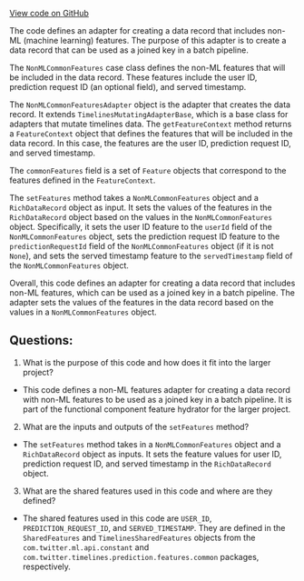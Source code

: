 [View code on GitHub](https://github.com/misbahsy/the-algorithm/home-mixer/server/src/main/scala/com/twitter/home_mixer/functional_component/feature_hydrator/adapters/non_ml_features/NonMLCommonFeaturesAdapter.scala)

The code defines an adapter for creating a data record that includes non-ML (machine learning) features. The purpose of this adapter is to create a data record that can be used as a joined key in a batch pipeline. 

The `NonMLCommonFeatures` case class defines the non-ML features that will be included in the data record. These features include the user ID, prediction request ID (an optional field), and served timestamp. 

The `NonMLCommonFeaturesAdapter` object is the adapter that creates the data record. It extends `TimelinesMutatingAdapterBase`, which is a base class for adapters that mutate timelines data. The `getFeatureContext` method returns a `FeatureContext` object that defines the features that will be included in the data record. In this case, the features are the user ID, prediction request ID, and served timestamp. 

The `commonFeatures` field is a set of `Feature` objects that correspond to the features defined in the `FeatureContext`. 

The `setFeatures` method takes a `NonMLCommonFeatures` object and a `RichDataRecord` object as input. It sets the values of the features in the `RichDataRecord` object based on the values in the `NonMLCommonFeatures` object. Specifically, it sets the user ID feature to the `userId` field of the `NonMLCommonFeatures` object, sets the prediction request ID feature to the `predictionRequestId` field of the `NonMLCommonFeatures` object (if it is not `None`), and sets the served timestamp feature to the `servedTimestamp` field of the `NonMLCommonFeatures` object. 

Overall, this code defines an adapter for creating a data record that includes non-ML features, which can be used as a joined key in a batch pipeline. The adapter sets the values of the features in the data record based on the values in a `NonMLCommonFeatures` object.
## Questions: 
 1. What is the purpose of this code and how does it fit into the larger project? 
- This code defines a non-ML features adapter for creating a data record with non-ML features to be used as a joined key in a batch pipeline. It is part of the functional component feature hydrator for the larger project.

2. What are the inputs and outputs of the `setFeatures` method? 
- The `setFeatures` method takes in a `NonMLCommonFeatures` object and a `RichDataRecord` object as inputs. It sets the feature values for user ID, prediction request ID, and served timestamp in the `RichDataRecord` object.

3. What are the shared features used in this code and where are they defined? 
- The shared features used in this code are `USER_ID`, `PREDICTION_REQUEST_ID`, and `SERVED_TIMESTAMP`. They are defined in the `SharedFeatures` and `TimelinesSharedFeatures` objects from the `com.twitter.ml.api.constant` and `com.twitter.timelines.prediction.features.common` packages, respectively.